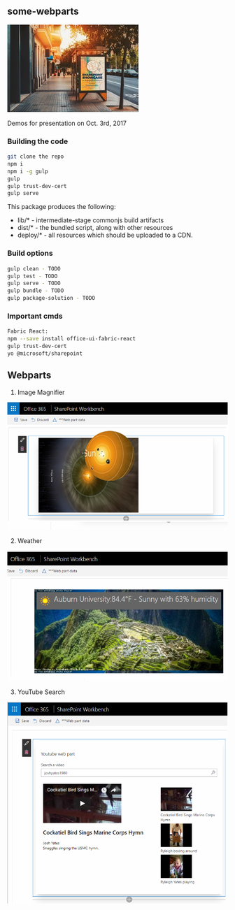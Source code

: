 ## some-webparts

![Auburn SharePoint](https://raw.githubusercontent.com/CodeHeight/TypeScript-Examples/master/images/auburn300x200.jpg)

Demos for presentation on Oct. 3rd, 2017

### Building the code

```bash
git clone the repo
npm i
npm i -g gulp
gulp
gulp trust-dev-cert
gulp serve
```

This package produces the following:

* lib/* - intermediate-stage commonjs build artifacts
* dist/* - the bundled script, along with other resources
* deploy/* - all resources which should be uploaded to a CDN.

### Build options

```bash
gulp clean - TODO
gulp test - TODO
gulp serve - TODO
gulp bundle - TODO
gulp package-solution - TODO
```

### Important cmds

```bash
Fabric React:
npm --save install office-ui-fabric-react
gulp trust-dev-cert
yo @microsoft/sharepoint
```

## Webparts ##

1) Image Magnifier

![Image Magnifier](https://raw.githubusercontent.com/CodeHeight/TypeScript-Examples/master/images/solarsystem.png)

2) Weather

![Weather](https://raw.githubusercontent.com/CodeHeight/TypeScript-Examples/master/images/weather.png)

3) YouTube Search

![Weather](https://raw.githubusercontent.com/CodeHeight/TypeScript-Examples/master/images/youtube.png)

